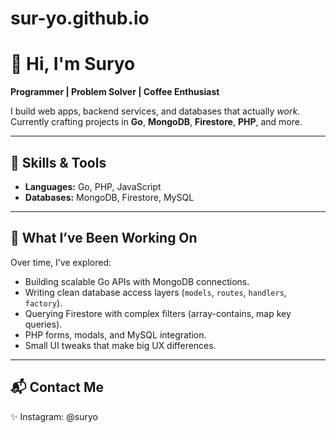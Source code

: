 # sur-yo.github.io

# 👋 Hi, I'm Suryo

**Programmer | Problem Solver | Coffee Enthusiast**

I build web apps, backend services, and databases that actually *work*.  
Currently crafting projects in **Go**, **MongoDB**, **Firestore**, **PHP**, and more.

---

## 🚀 Skills & Tools
- **Languages:** Go, PHP, JavaScript
- **Databases:** MongoDB, Firestore, MySQL

---

## 📂 What I’ve Been Working On
Over time, I’ve explored:
- Building scalable Go APIs with MongoDB connections.
- Writing clean database access layers (`models`, `routes`, `handlers`, `factory`).
- Querying Firestore with complex filters (array-contains, map key queries).
- PHP forms, modals, and MySQL integration.
- Small UI tweaks that make big UX differences.

---

## 📬 Contact Me
✨ Instagram: @suryo
